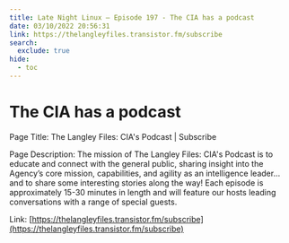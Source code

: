 ```yaml
---
title: Late Night Linux – Episode 197 - The CIA has a podcast
date: 03/10/2022 20:56:31
link: https://thelangleyfiles.transistor.fm/subscribe
search:
  exclude: true
hide:
  - toc
---
```


# The CIA has a podcast

Page Title: The Langley Files: CIA's Podcast | Subscribe

Page Description: The mission of The Langley Files: CIA's Podcast is to educate and connect with the general public, sharing insight into the Agency’s core mission, capabilities, and agility as an intelligence leader…and to share some interesting stories along the way! Each episode is approximately 15-30 minutes in length and will feature our hosts leading conversations with a range of special guests. 

Link: [https://thelangleyfiles.transistor.fm/subscribe](https://thelangleyfiles.transistor.fm/subscribe)